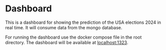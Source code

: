# Dashboard
This is a dashboard for showing the prediction of the USA elections 2024 in real time. It will consume data from the mongo database.

For running the dashboard use the docker compose file in the root directory. The dashboard will be available at [localhost:1323](http://localhost:1323/).
